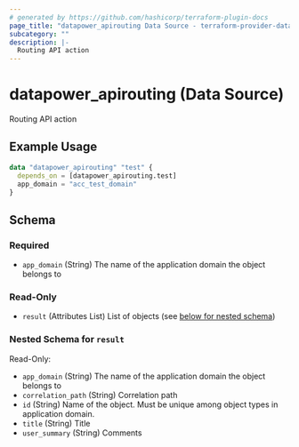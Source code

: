 ```yaml
---
# generated by https://github.com/hashicorp/terraform-plugin-docs
page_title: "datapower_apirouting Data Source - terraform-provider-datapower"
subcategory: ""
description: |-
  Routing API action
---
```


# datapower_apirouting (Data Source)

Routing API action

## Example Usage

```terraform
data "datapower_apirouting" "test" {
  depends_on = [datapower_apirouting.test]
  app_domain = "acc_test_domain"
}
```

<!-- schema generated by tfplugindocs -->
## Schema

### Required

- `app_domain` (String) The name of the application domain the object belongs to

### Read-Only

- `result` (Attributes List) List of objects (see [below for nested schema](#nestedatt--result))

<a id="nestedatt--result"></a>
### Nested Schema for `result`

Read-Only:

- `app_domain` (String) The name of the application domain the object belongs to
- `correlation_path` (String) Correlation path
- `id` (String) Name of the object. Must be unique among object types in application domain.
- `title` (String) Title
- `user_summary` (String) Comments
